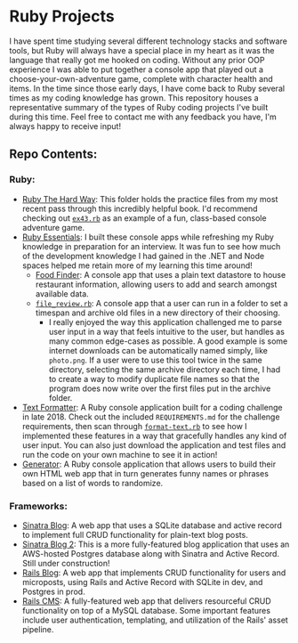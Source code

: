 # Ruby Projects

I have spent time studying several different technology stacks and software tools, but Ruby will always have a special place in my heart as it was the language that really got me hooked on coding. Without any prior OOP experience I was able to put together a console app that played out a choose-your-own-adventure game, complete with character health and items. In the time since those early days, I have come back to Ruby several times as my coding knowledge has grown. This repository houses a representative summary of the types of Ruby coding projects I've built during this time. Feel free to contact me with any feedback you have, I'm always happy to receive input!

## Repo Contents:

### Ruby:
* [Ruby The Hard Way](https://github.com/jhunschejones/Ruby-Projects/tree/master/Ruby%20The%20Hard%20Way): This folder holds the practice files from my most recent pass through this incredibly helpful book. I'd recommend checking out [`ex43.rb`](https://github.com/jhunschejones/Ruby-Projects/blob/master/Ruby%20The%20Hard%20Way/ex43.rb) as an example of a fun, class-based console adventure game.
* [Ruby Essentials](https://github.com/jhunschejones/Ruby-Projects/tree/master/Ruby%20Essentials): I built these console apps while refreshing my Ruby knowledge in preparation for an interview. It was fun to see how much of the development knowledge I had gained in the .NET and Node spaces helped me retain more of my learning this time around!
  * [Food Finder](https://github.com/jhunschejones/Ruby-Projects/tree/master/Ruby%20Essentials/food_finder): A console app that uses a plain text datastore to house restaurant information, allowing users to add and search amongst available data.
  * [`file_review.rb`](https://github.com/jhunschejones/Ruby-Projects/blob/master/Ruby%20Essentials/file_review.rb): A console app that a user can run in a folder to set a timespan and archive old files in a new directory of their choosing.
    * I really enjoyed the way this application challenged me to parse user input in a way that feels intuitive to the user, but handles as many common edge-cases as possible. A good example is some internet downloads can be automatically named simply, like `photo.png`. If a user were to use this tool twice in the same directory, selecting the same archive directory each time, I had to create a way to modify duplicate file names so that the program does now write over the first files put in the archive folder.
* [Text Formatter](https://github.com/jhunschejones/Ruby-Projects/tree/master/Text%20Formatter): A Ruby console application built for a coding challenge in late 2018. Check out the included `REQUIREMENTS.md` for the challenge requirements, then scan through [`format-text.rb`](https://github.com/jhunschejones/Ruby-Projects/blob/master/Text%20Formatter/format-text.rb) to see how I implemented these features in a way that gracefully handles any kind of user input. You can also just download the application and test files and run the code on your own machine to see it in action!
* [Generator](https://github.com/jhunschejones/Ruby-Projects/tree/master/Generator): A Ruby console application that allows users to build their own HTML web app that in turn generates funny names or phrases based on a list of words to randomize. 

### Frameworks:
* [Sinatra Blog](https://github.com/jhunschejones/Ruby-Projects/tree/master/Sinatra%20Blog): A web app that uses a SQLite database and active record to implement full CRUD functionality for plain-text blog posts.
* [Sinatra Blog 2](https://github.com/jhunschejones/Ruby-Projects/tree/master/Sinatra%20Blog%202): This is a more fully-featured blog application that uses an AWS-hosted Postgres database along with Sinatra and Active Record. Still under construction!
* [Rails Blog](https://github.com/jhunschejones/Ruby-Projects/tree/master/Rails%20Blog): A web app that implements CRUD functionality for users and microposts, using Rails and Active Record with SQLite in dev, and Postgres in prod.
* [Rails CMS](https://github.com/jhunschejones/Ruby-Projects/tree/master/rails_cms): A fully-featured web app that delivers resourceful CRUD functionality on top of a MySQL database. Some important features include user authentication, templating, and utilization of the Rails' asset pipeline.
